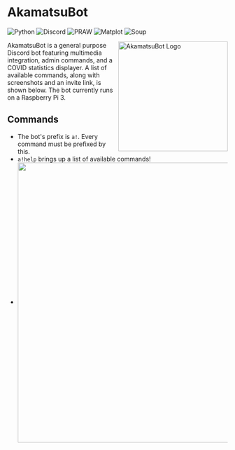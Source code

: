 # AkamatsuBot

![Python][1] ![Discord][2] ![PRAW][3] ![Matplot][4] ![Soup][5]

<img src="https://i.imgur.com/ktIpxg1.png" align="right"
     alt="AkamatsuBot Logo" width="250" height="250">
     
AkamatsuBot is a general purpose Discord bot featuring multimedia integration, admin commands, and a COVID statistics displayer.
A list of available commands, along with screenshots and an invite link, is shown below. The bot currently runs on a Raspberry Pi 3.

## Commands

* The bot's prefix is `a!`. Every command must be prefixed by this.
* `a!help` brings up a list of available commands!
* <img align="center" src="https://i.imgur.com/Ntf4Z0Z.png" height="638" width="651"/>

[1]: https://img.shields.io/badge/python%20-3.8.1-blue
[2]: https://img.shields.io/badge/discord.py-1.5.1-%235d8aa8
[3]: https://img.shields.io/badge/asyncpraw-7.1.0-red
[4]: https://img.shields.io/badge/matplotlib-3.3.3-orange
[5]: https://img.shields.io/badge/beautifulsoup-4.9.3-lightgrey
[6]: https://i.imgur.com/Ntf4Z0Z.png